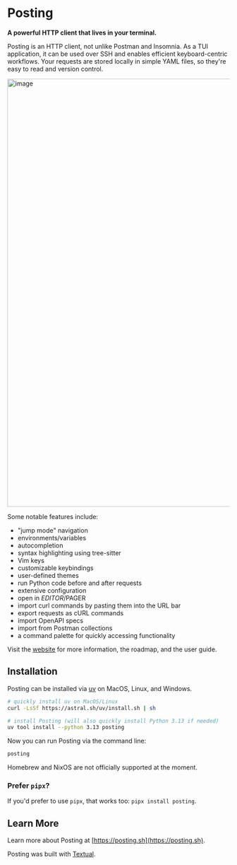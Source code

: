 # Posting

**A powerful HTTP client that lives in your terminal.**

Posting is an HTTP client, not unlike Postman and Insomnia. As a TUI application, it can be used over SSH and enables efficient keyboard-centric workflows. Your requests are stored locally in simple YAML files, so they're easy to read and version control.

<img width="968" alt="image" src="https://github.com/user-attachments/assets/78359ab0-5e0c-4c0b-a60b-dce06b11bbf5" />

Some notable features include:

- "jump mode" navigation
- environments/variables
- autocompletion
- syntax highlighting using tree-sitter
- Vim keys
- customizable keybindings
- user-defined themes
- run Python code before and after requests
- extensive configuration
- open in $EDITOR/$PAGER
- import curl commands by pasting them into the URL bar
- export requests as cURL commands
- import OpenAPI specs
- import from Postman collections
- a command palette for quickly accessing functionality

Visit the [website](https://posting.sh) for more information, the roadmap, and the user guide.

## Installation

Posting can be installed via [uv](https://docs.astral.sh/uv/getting-started/installation/) on MacOS, Linux, and Windows.

```bash
# quickly install uv on MacOS/Linux
curl -LsSf https://astral.sh/uv/install.sh | sh

# install Posting (will also quickly install Python 3.13 if needed)
uv tool install --python 3.13 posting
```

 Now you can run Posting via the command line:

```bash
posting
```

Homebrew and NixOS are not officially supported at the moment.

### Prefer `pipx`?

If you'd prefer to use `pipx`, that works too: `pipx install posting`.

## Learn More

Learn more about Posting at [https://posting.sh](https://posting.sh).

Posting was built with [Textual](https://github.com/textualize/textual).
